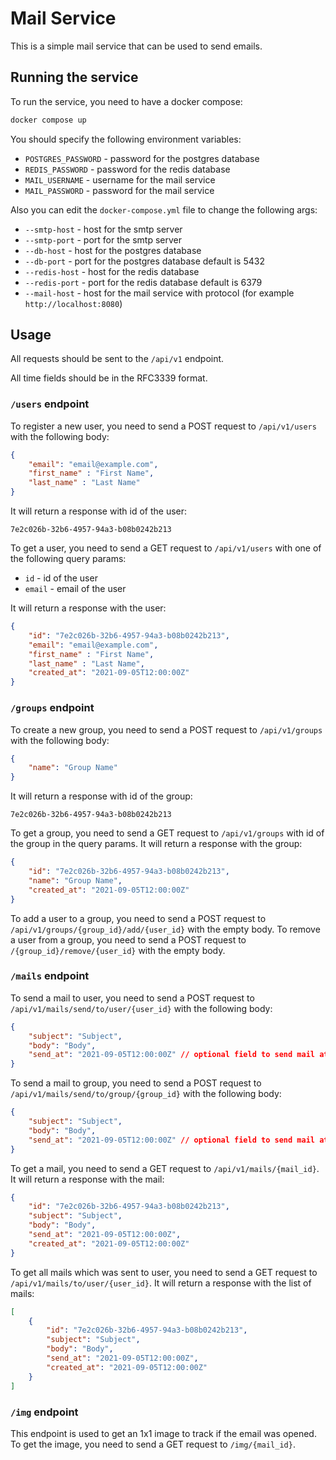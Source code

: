 # Mail Service

This is a simple mail service that can be used to send emails.

## Running the service

To run the service, you need to have a docker compose:
```bash
docker compose up
```

You should specify the following environment variables:
- `POSTGRES_PASSWORD` - password for the postgres database
- `REDIS_PASSWORD` - password for the redis database
- `MAIL_USERNAME` - username for the mail service
- `MAIL_PASSWORD` - password for the mail service

Also you can edit the `docker-compose.yml` file to change the following args:
- `--smtp-host` - host for the smtp server
- `--smtp-port` - port for the smtp server
- `--db-host` - host for the postgres database
- `--db-port` - port for the postgres database default is 5432
- `--redis-host` - host for the redis database
- `--redis-port` - port for the redis database default is 6379
- `--mail-host` - host for the mail service with protocol (for example `http://localhost:8080`)

## Usage

All requests should be sent to the `/api/v1` endpoint.

All time fields should be in the RFC3339 format.

### `/users` endpoint
To register a new user, you need to send a POST request to `/api/v1/users` with the following body:
```json
{
    "email": "email@example.com",
    "first_name" : "First Name",
    "last_name" : "Last Name"
}
```
It will return a response with id of the user:
```
7e2c026b-32b6-4957-94a3-b08b0242b213
```

To get a user, you need to send a GET request to `/api/v1/users` with one of the following query params:
- `id` - id of the user
- `email` - email of the user

It will return a response with the user:
```json
{
    "id": "7e2c026b-32b6-4957-94a3-b08b0242b213",
    "email": "email@example.com",
    "first_name" : "First Name",
    "last_name" : "Last Name",
    "created_at": "2021-09-05T12:00:00Z"
}
```

### `/groups` endpoint

To create a new group, you need to send a POST request to `/api/v1/groups` with the following body:
```json
{
    "name": "Group Name"
}
```

It will return a response with id of the group:
```
7e2c026b-32b6-4957-94a3-b08b0242b213
```

To get a group, you need to send a GET request to `/api/v1/groups` with id of the group in the query params. It will return a response with the group:
```json
{
    "id": "7e2c026b-32b6-4957-94a3-b08b0242b213",
    "name": "Group Name",
    "created_at": "2021-09-05T12:00:00Z"
}
```

To add a user to a group, you need to send a POST request to `/api/v1/groups/{group_id}/add/{user_id}` with the empty body.
To remove a user from a group, you need to send a POST request to `/{group_id}/remove/{user_id}` with the empty body.

### `/mails` endpoint

To send a mail to user, you need to send a POST request to `/api/v1/mails/send/to/user/{user_id}` with the following body:
```json
{
    "subject": "Subject",
    "body": "Body",
    "send_at": "2021-09-05T12:00:00Z" // optional field to send mail at a specific time
}
```

To send a mail to group, you need to send a POST request to `/api/v1/mails/send/to/group/{group_id}` with the following body:
```json
{
    "subject": "Subject",
    "body": "Body",
    "send_at": "2021-09-05T12:00:00Z" // optional field to send mail at a specific time
}
```

To get a mail, you need to send a GET request to `/api/v1/mails/{mail_id}`. It will return a response with the mail:
```json
{
    "id": "7e2c026b-32b6-4957-94a3-b08b0242b213",
    "subject": "Subject",
    "body": "Body",
    "send_at": "2021-09-05T12:00:00Z",
    "created_at": "2021-09-05T12:00:00Z"
}
```

To get all mails which was sent to user, you need to send a GET request to `/api/v1/mails/to/user/{user_id}`. It will return a response with the list of mails:
```json
[
    {
        "id": "7e2c026b-32b6-4957-94a3-b08b0242b213",
        "subject": "Subject",
        "body": "Body",
        "send_at": "2021-09-05T12:00:00Z",
        "created_at": "2021-09-05T12:00:00Z"
    }
]
```

### `/img` endpoint

This endpoint is used to get an 1x1 image to track if the email was opened. To get the image, you need to send a GET request to `/img/{mail_id}`.